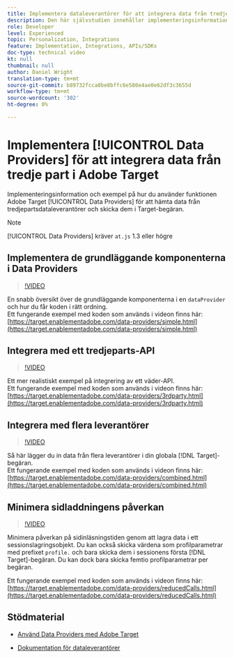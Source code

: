 ```yaml
---
title: Implementera dataleverantörer för att integrera data från tredje part
description: Den här självstudien innehåller implementeringsinformation och exempel på hur du kan använda funktionen Adobe Target Data Providers för att hämta data från tredjepartsleverantörer och skicka dem i Target-begäran.
role: Developer
level: Experienced
topic: Personalization, Integrations
feature: Implementation, Integrations, APIs/SDKs
doc-type: technical video
kt: null
thumbnail: null
author: Daniel Wright
translation-type: tm+mt
source-git-commit: b89732fcca0be8bffc6e580e4ae0e62df3c3655d
workflow-type: tm+mt
source-wordcount: '302'
ht-degree: 0%

---
```



# Implementera [!UICONTROL Data Providers] för att integrera data från tredje part i Adobe Target

Implementeringsinformation och exempel på hur du använder funktionen Adobe Target [!UICONTROL Data Providers] för att hämta data från tredjepartsdataleverantörer och skicka dem i Target-begäran.

>[!NOTE]
>
>[!UICONTROL Data Providers] kräver  `at.js` 1.3 eller högre

## Implementera de grundläggande komponenterna i Data Providers

>[!VIDEO](https://video.tv.adobe.com/v/22348/?quality=12)

En snabb översikt över de grundläggande komponenterna i en `dataProvider` och hur du får koden i rätt ordning.\
Ett fungerande exempel med koden som används i videon finns här:
[https://target.enablementadobe.com/data-providers/simple.html](https://target.enablementadobe.com/data-providers/simple.html)

## Integrera med ett tredjeparts-API

>[!VIDEO](https://video.tv.adobe.com/v/22345/)

Ett mer realistiskt exempel på integrering av ett väder-API.\
Ett fungerande exempel med koden som används i videon finns här:
[https://target.enablementadobe.com/data-providers/3rdparty.html](https://target.enablementadobe.com/data-providers/3rdparty.html)

## Integrera med flera leverantörer

>[!VIDEO](https://video.tv.adobe.com/v/22346/)

Så här lägger du in data från flera leverantörer i din globala [!DNL Target]-begäran.\
Ett fungerande exempel med koden som används i videon finns här:
[https://target.enablementadobe.com/data-providers/combined.html](https://target.enablementadobe.com/data-providers/combined.html)

## Minimera sidladdningens påverkan

>[!VIDEO](https://video.tv.adobe.com/v/22347/)

Minimera påverkan på sidinläsningstiden genom att lagra data i ett sessionslagringsobjekt. Du kan också skicka värdena som profilparametrar med prefixet `profile.` och bara skicka dem i sessionens första [!DNL Target]-begäran. Du kan dock bara skicka femtio profilparametrar per begäran.

Ett fungerande exempel med koden som används i videon finns här: [https://target.enablementadobe.com/data-providers/reducedCalls.html](https://target.enablementadobe.com/data-providers/reducedCalls.html)

## Stödmaterial

* [Använd Data Providers med Adobe Target](use-data-providers-to-integrate-third-party-data.md)

* [Dokumentation för dataleverantörer](https://docs.adobe.com/content/help/en/target/using/implement-target/client-side/functions-overview/targetgobalsettings.html#data-providers)